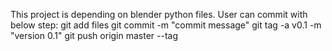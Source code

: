 This project is depending on blender python files. User can commit with below step:
git add files
git commit -m "commit message"
git tag -a v0.1 -m "version 0.1"
git push origin master --tag

